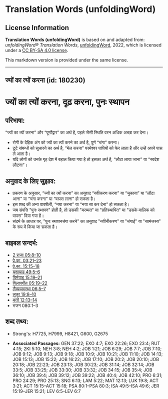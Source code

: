 # Translation Words (unfoldingWord)

## License Information

**Translation Words (unfoldingWord)** is based on and adapted from: _unfoldingWord® Translation Words_, [unfoldingWord](https://unfoldingword.org/utw), 2022, which is licensed under a [CC BY-SA 4.0 license](https://creativecommons.org/licenses/by-sa/4.0/legalcode.en).

This markdown version is provided under the same license.



--------------------------------

## ज्यों का त्यों करना (id: 180230)

ज्यों का त्यों करना, दृढ़ करना, पुनः स्थापन
==========================================

परिभाषा:
--------

“ज्यों का त्यों करना” और “पूर्णोद्वार” का अर्थ है, पहले जैसी स्थिति वरन अधिक अच्छा कर देना।

* रोगी के दैहिक अंग को ज्यों का त्यों करने का अर्थ है, पूर्ण “चंगा” करना।
* टूटे संबन्धों को सुधारने का अर्थ है, “मेल करना” परमेश्वर पापियों को फेर लाता है और उन्हें अपने पास ले आता है।
* यदि लोगों को उनके गृह देश में बहाल किया गया है तो इसका अर्थ है, “लौटा लाया जाना” या “स्वदेश लौटना”।

अनुवाद के लिए सुझाव:
--------------------

* प्रकरण के अनुसार, “ज्यों का त्यों करना” का अनुवाद “नवीकरण करना” या “चुकाना” या “लौटा आना” या “चंगा करना” या “वापस लाना” हो सकता है।
* इस शब्द की अन्य वाक्शैली, “नया करना” या “नया सा कर देना” हो सकता है।
* जब संपत्ति "पुनः स्थापन" होती है, तो उसकी "मरम्मत" या "प्रतिस्थापित" या "उसके मालिक को वापस" दिया गया है।
* संदर्भ के आधार पर, "पुनः स्थापनचंगा करने" का अनुवाद "नवीनीकरण" या "चंगाई" या "सामंजस्य" के रूप में किया जा सकता है।

बाइबल सन्दर्भ:
--------------

* [2 राजा 05:8–10](https://ref.ly/2Kgs0:0)
* [प्रे.का. 03:21–23](https://ref.ly/Acts3:21-Acts3:23)
* [प्रे.का. 15:15–18](https://ref.ly/Acts15:15-Acts15:18)
* [यशायाह 49:5–6](https://ref.ly/Isa49:5-Isa49:6)
* [यिर्मयाह 15:19–21](https://ref.ly/Jer15:19-Jer15:21)
* [विलापगीत 05:19–22](https://ref.ly/Lam5:19-Lam5:22)
* [लैव्यव्यवस्था 06:5–7](https://ref.ly/Lev6:5-Lev6:7)
* [लूका 19:8–10](https://ref.ly/Luke19:8-Luke19:10)
* [मत्ती 12:13–14](https://ref.ly/Matt12:13-Matt12:14)
* भजन 080:1–3

शब्द तथ्य:
----------

* Strong's: H7725, H7999, H8421, G600, G2675

* **Associated Passages:** GEN 37:22; EXO 4:7; EXO 22:26; EXO 23:4; RUT 4:15; 2KI 5:10; NEH 3:8; NEH 4:2; JOB 1:21; JOB 6:29; JOB 7:7; JOB 7:10; JOB 9:12; JOB 9:13; JOB 9:18; JOB 10:9; JOB 10:21; JOB 11:10; JOB 14:13; JOB 15:13; JOB 15:22; JOB 16:22; JOB 17:10; JOB 20:2; JOB 20:10; JOB 20:18; JOB 22:23; JOB 23:13; JOB 30:23; JOB 31:14; JOB 32:14; JOB 33:5; JOB 33:25; JOB 33:30; JOB 33:32; JOB 34:15; JOB 35:4; JOB 36:10; JOB 39:4; JOB 39:12; JOB 39:22; JOB 40:4; JOB 42:10; PRO 6:31; PRO 24:29; PRO 25:13; SNG 6:13; LAM 5:22; MAT 12:13; LUK 19:8; ACT 3:21; ACT 15:15–ACT 15:18; PSA 80:1–PSA 80:3; ISA 49:5–ISA 49:6; JER 15:19–JER 15:21; LEV 6:5–LEV 6:7


